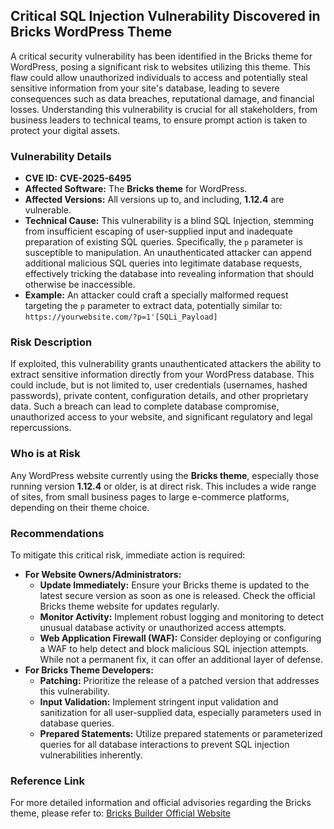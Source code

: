 ## Critical SQL Injection Vulnerability Discovered in Bricks WordPress Theme

A critical security vulnerability has been identified in the Bricks theme for WordPress, posing a significant risk to websites utilizing this theme. This flaw could allow unauthorized individuals to access and potentially steal sensitive information from your site's database, leading to severe consequences such as data breaches, reputational damage, and financial losses. Understanding this vulnerability is crucial for all stakeholders, from business leaders to technical teams, to ensure prompt action is taken to protect your digital assets.

### Vulnerability Details

*   **CVE ID:** **CVE-2025-6495**
*   **Affected Software:** The **Bricks theme** for WordPress.
*   **Affected Versions:** All versions up to, and including, **1.12.4** are vulnerable.
*   **Technical Cause:** This vulnerability is a blind SQL Injection, stemming from insufficient escaping of user-supplied input and inadequate preparation of existing SQL queries. Specifically, the `p` parameter is susceptible to manipulation. An unauthenticated attacker can append additional malicious SQL queries into legitimate database requests, effectively tricking the database into revealing information that should otherwise be inaccessible.
*   **Example:** An attacker could craft a specially malformed request targeting the `p` parameter to extract data, potentially similar to: `https://yourwebsite.com/?p=1'[SQLi_Payload]`

### Risk Description

If exploited, this vulnerability grants unauthenticated attackers the ability to extract sensitive information directly from your WordPress database. This could include, but is not limited to, user credentials (usernames, hashed passwords), private content, configuration details, and other proprietary data. Such a breach can lead to complete database compromise, unauthorized access to your website, and significant regulatory and legal repercussions.

### Who is at Risk

Any WordPress website currently using the **Bricks theme**, especially those running version **1.12.4** or older, is at direct risk. This includes a wide range of sites, from small business pages to large e-commerce platforms, depending on their theme choice.

### Recommendations

To mitigate this critical risk, immediate action is required:

*   **For Website Owners/Administrators:**
    *   **Update Immediately:** Ensure your Bricks theme is updated to the latest secure version as soon as one is released. Check the official Bricks theme website for updates regularly.
    *   **Monitor Activity:** Implement robust logging and monitoring to detect unusual database activity or unauthorized access attempts.
    *   **Web Application Firewall (WAF):** Consider deploying or configuring a WAF to help detect and block malicious SQL injection attempts. While not a permanent fix, it can offer an additional layer of defense.
*   **For Bricks Theme Developers:**
    *   **Patching:** Prioritize the release of a patched version that addresses this vulnerability.
    *   **Input Validation:** Implement stringent input validation and sanitization for all user-supplied data, especially parameters used in database queries.
    *   **Prepared Statements:** Utilize prepared statements or parameterized queries for all database interactions to prevent SQL injection vulnerabilities inherently.

### Reference Link

For more detailed information and official advisories regarding the Bricks theme, please refer to:
[Bricks Builder Official Website](https://bricksbuilder.io/)